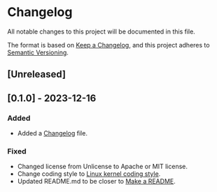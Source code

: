 # Changelog

All notable changes to this project will be documented in this file.

The format is based on [Keep a Changelog](https://keepachangelog.com/),
and this project adheres to [Semantic Versioning](https://semver.org/).

## \[Unreleased\]

## \[0.1.0\] - 2023-12-16

### Added

  - Added a [Changelog](https://keepachangelog.com/) file.

### Fixed

  - Changed license from Unlicense to Apache or MIT license.
  - Change coding style to [Linux kernel coding style](https://docs.kernel.org/process/coding-style.html/).
  - Updated README.md to be closer to [Make a README](https://www.makeareadme.com/).
